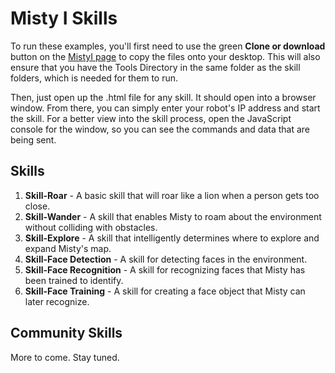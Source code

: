 # Misty I Skills
To run these examples, you'll first need to use the green __Clone or download__ button on the [MistyI page](https://github.com/MistyCommunity/MistyI) to copy the files onto your desktop. This will also ensure that you have the Tools Directory in the same folder as the skill folders, which is needed for them to run.

Then, just open up the .html file for any skill. It should open into a browser window. From there, you can simply enter your robot's IP address and start the skill. For a better view into the skill process, open the JavaScript console for the window, so you can see the commands and data that are being sent.

## Skills

1. __Skill-Roar__ - A basic skill that will roar like a lion when a person gets too close.
2. __Skill-Wander__ - A skill that enables Misty to roam about the environment without colliding with obstacles.
3. __Skill-Explore__ - A skill that intelligently determines where to explore and expand Misty's map.
4. __Skill-Face Detection__ - A skill for detecting faces in the environment.
5. __Skill-Face Recognition__ - A skill for recognizing faces that Misty has been trained to identify.
6. __Skill-Face Training__ - A skill for creating a face object that Misty can later recognize.

## Community Skills

More to come. Stay tuned.
